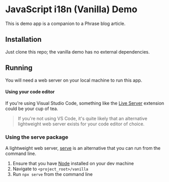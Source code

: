 # JavaScript i18n (Vanilla) Demo

This is demo app is a companion to a Phrase blog article.

## Installation

Just clone this repo; the vanilla demo has no external
dependencies.

## Running

You will need a web server on your local machine to run
this app.

#### Using your code editor

If you're using Visual Studio Code, something like
the [Live Server](https://marketplace.visualstudio.com/items?itemName=ritwickdey.LiveServer)
extension could be your cup of tea.

> If you're not using VS Code, it's quite likely that an
> alternative lightweight web server exists for your code
> editor of choice.

### Using the serve package

A lightweight web server, [serve](https://www.npmjs.com/package/serve)
is an alternative that you can run from the command line.

1. Ensure that you have [Node](https://nodejs.org/en/)
   installed on your dev machine
1. Navigate to `<project_root>/vanilla`
1. Run `npx serve` from the command line
